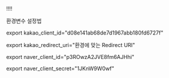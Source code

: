 !!!!

환경변수 설정법

export kakao_client_id="d08e141ab68de7d1967abb180fd6727f"

export kakao_redirect_uri="환경에 맞는 Redirect URI"

export naver_client_id="p3ROwzA2JVE8fm6AJHhi"

export naver_client_secret="1JKnW9W0wf"
